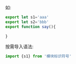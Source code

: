 
如:
```js
export let s1='aaa'
export let s2='bbb'
export function say(){
    
}

```

按需导入语法:  
```js
import {s1} from '模块标识符号'
```

